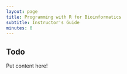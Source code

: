 ```yaml
---
layout: page
title: Programming with R for Bioinformatics
subtitle: Instructor's Guide
minutes: 0
---
```




## Todo

Put content here!
